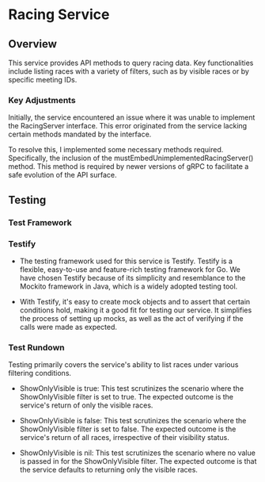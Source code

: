 # Racing Service
## Overview
This service provides API methods to query racing data. Key functionalities include listing races with a variety of filters, such as by visible races or by specific meeting IDs.

### Key Adjustments
Initially, the service encountered an issue where it was unable to implement the RacingServer interface. This error originated from the service lacking certain methods mandated by the interface.

To resolve this, I implemented some necessary methods required. Specifically, the inclusion of the mustEmbedUnimplementedRacingServer() method. This method is required by newer versions of gRPC to facilitate a safe evolution of the API surface.

## Testing
### Test Framework
### Testify

- The testing framework used for this service is Testify. Testify is a flexible, easy-to-use and feature-rich testing framework for Go. We have chosen Testify because of its simplicity and resemblance to the Mockito framework in Java, which is a widely adopted testing tool.

- With Testify, it's easy to create mock objects and to assert that certain conditions hold, making it a good fit for testing our service. It simplifies the process of setting up mocks, as well as the act of verifying if the calls were made as expected.

### Test Rundown
Testing primarily covers the service's ability to list races under various filtering conditions.

- ShowOnlyVisible is true: This test scrutinizes the scenario where the ShowOnlyVisible filter is set to true. The expected outcome is the service's return of only the visible races.

- ShowOnlyVisible is false: This test scrutinizes the scenario where the ShowOnlyVisible filter is set to false. The expected outcome is the service's return of all races, irrespective of their visibility status.

- ShowOnlyVisible is nil: This test scrutinizes the scenario where no value is passed in for the ShowOnlyVisible filter. The expected outcome is that the service defaults to returning only the visible races.